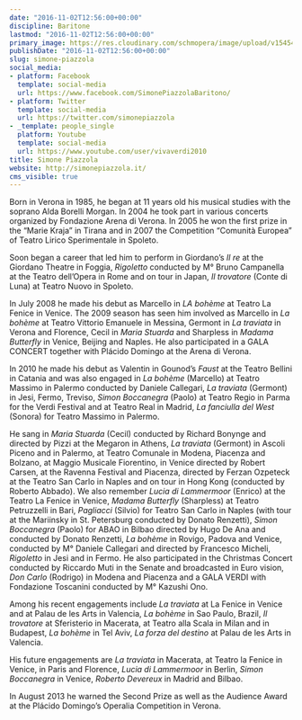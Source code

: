 ```yaml
---
date: "2016-11-02T12:56:00+00:00"
discipline: Baritone
lastmod: "2016-11-02T12:56:00+00:00"
primary_image: https://res.cloudinary.com/schmopera/image/upload/v1545409169/media/webhook-uploads/1478091232275/2016-11-02---Simone-Piazzola.jpg.jpg
publishDate: "2016-11-02T12:56:00+00:00"
slug: simone-piazzola
social_media:
- platform: Facebook
  template: social-media
  url: https://www.facebook.com/SimonePiazzolaBaritono/
- platform: Twitter
  template: social-media
  url: https://twitter.com/simonepiazzola
- _template: people_single
  platform: Youtube
  template: social-media
  url: https://www.youtube.com/user/vivaverdi2010
title: Simone Piazzola
website: http://simonepiazzola.it/
cms_visible: true
---
```


Born in Verona in 1985, he began at 11 years old his musical studies with the soprano Alda Borelli Morgan. In 2004 he took part in various concerts organized by Fondazione Arena di Verona. In 2005 he won the first prize in the “Marie Kraja” in Tirana and in 2007 the Competition “Comunità Europea” of Teatro Lirico Sperimentale in Spoleto.

Soon began a career that led him to perform in Giordano’s *Il re* at the Giordano Theatre in Foggia, *Rigoletto* conducted by M° Bruno Campanella at the Teatro dell’Opera in Rome and on tour in Japan, *Il trovatore* (Conte di Luna) at Teatro Nuovo in Spoleto.

In July 2008 he made his debut as Marcello in *LA bohème* at Teatro La Fenice in Venice.
The 2009 season has seen him involved as Marcello in *La bohème* at Teatro Vittorio Emanuele in Messina, Germont in *La traviata* in Verona and Florence, Cecil in *Maria Stuarda* and Sharpless in *Madama Butterfly* in Venice, Beijing and Naples. He also participated in a GALA CONCERT together with Plácido Domingo at the Arena di Verona.

In 2010 he made his debut as Valentin in Gounod’s  *Faust* at the Teatro Bellini in Catania and was also engaged in *La bohème* (Marcello) at Teatro Massimo in Palermo conducted by Daniele Callegari, *La traviata* (Germont) in Jesi, Fermo, Treviso, *Simon Boccanegra* (Paolo) at Teatro Regio in Parma for the Verdi Festival and at Teatro Real in Madrid, *La fanciulla del West* (Sonora) for Teatro Massimo in Palermo.

He sang in *Maria Stuarda* (Cecil) conducted by Richard Bonynge and directed by Pizzi at the Megaron in Athens, *La traviata* (Germont) in Ascoli Piceno and in Palermo, at Teatro Comunale in Modena, Piacenza and Bolzano, at Maggio Musicale Fiorentino, in Venice directed by Robert Carsen, at the Ravenna Festival and Piacenza, directed by Ferzan Ozpeteck at the Teatro San Carlo in Naples and on tour in Hong Kong (conducted by Roberto Abbado). We also remember *Lucia di Lammermoor* (Enrico) at the Teatro La Fenice in Venice, *Madama Butterfly* (Sharpless) at Teatro Petruzzelli in Bari, *Pagliacci* (Silvio) for Teatro San Carlo in Naples (with tour at the Mariinsky in St. Petersburg conducted by Donato Renzetti), *Simon Boccanegra* (Paolo) for ABAO in Bilbao directed by Hugo De Ana and conducted by Donato Renzetti, *La bohème* in Rovigo, Padova and Venice, conducted by M° Daniele Callegari and directed by Francesco Micheli, *Rigoletto* in Jesi and in Fermo. He also participated in the Christmas Concert conducted by Riccardo Muti in the Senate and broadcasted in Euro vision, *Don Carlo* (Rodrigo) in Modena and Piacenza and a GALA VERDI with Fondazione Toscanini conducted by M° Kazushi Ono.

Among his recent engagements include *La traviata* at La Fenice in Venice and at Palau de les Arts in Valencia, *La bohème* in Sao Paulo, Brazil, *Il trovatore* at Sferisterio in Macerata, at Teatro alla Scala in Milan and in Budapest, *La bohème* in Tel Aviv, *La forza del destino* at Palau de les Arts in Valencia.

His future engagements are *La traviata* in Macerata, at Teatro la Fenice in Venice, in Paris and Florence, *Lucia di Lammermoor* in Berlin, *Simon Boccanegra* in Venice, *Roberto Devereux* in Madrid and Bilbao.

In August 2013 he warned the Second Prize as well as the Audience Award at the Plácido Domingo’s Operalia Competition in Verona.

